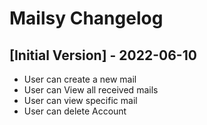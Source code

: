 # Mailsy Changelog

## [Initial Version] - 2022-06-10

- User can create a new mail
- User can View all received mails
- User can view specific mail
- User can delete Account
